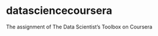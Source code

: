 datasciencecoursera
===================

The assignment of The Data Scientist’s Toolbox on Coursera
